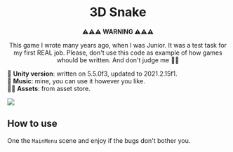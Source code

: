 <div align="center">
<h1>3D Snake</h1>

<b>⚠️⚠️⚠️ WARNING ⚠️⚠️⚠️</b>

This game I wrote many years ago, when I was Junior. It was a test task for my first REAL job. Please, don't use this code as example of how games whould be written. And don't judge me 🤷‍♂️
</div>

🐶 <b>Unity version</b>: written on 5.5.0f3, updated to 2021.2.15f1.<br>
🦊 <b>Music</b>: mine, you can use it however you like.<br>
🐻‍❄️ <b>Assets</b>: from asset store.<br>

<img src="Doc/gameplay.gif" align="center">

## How to use

One the `MainMenu` scene and enjoy if the bugs don't bother you.
